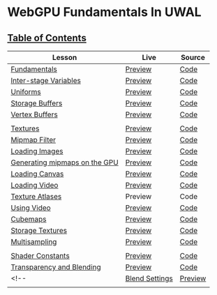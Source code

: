 # WebGPU Fundamentals In UWAL

## [Table of Contents](https://webgpufundamentals.org/)

| Lesson | Live | Source |
| - | - | - |
| [Fundamentals](https://webgpufundamentals.org/webgpu/lessons/webgpu-fundamentals.html) | [Preview](https://ustymukhman.github.io/uwal/dist/lessons/lessons.html#fundamentals) | [Code](./fundamentals/index.js) |
| [Inter-stage Variables](https://webgpufundamentals.org/webgpu/lessons/webgpu-inter-stage-variables.html) | [Preview](https://ustymukhman.github.io/uwal/dist/lessons/lessons.html#inter-stage-variables) | [Code](./inter-stage-variables/index.js) |
| [Uniforms](https://webgpufundamentals.org/webgpu/lessons/webgpu-uniforms.html) | [Preview](https://ustymukhman.github.io/uwal/dist/lessons/lessons.html#uniforms) | [Code](./uniforms/index.js) |
| [Storage Buffers](https://webgpufundamentals.org/webgpu/lessons/webgpu-storage-buffers.html) | [Preview](https://ustymukhman.github.io/uwal/dist/lessons/lessons.html#storage-buffers) | [Code](./storage-buffers/index.js) |
| [Vertex Buffers](https://webgpufundamentals.org/webgpu/lessons/webgpu-vertex-buffers.html) | [Preview](https://ustymukhman.github.io/uwal/dist/lessons/lessons.html#vertex-buffers) | [Code](./vertex-buffers/index.js) |
|   |   |   |
| [Textures](https://webgpufundamentals.org/webgpu/lessons/webgpu-textures.html) | [Preview](https://ustymukhman.github.io/uwal/dist/lessons/lessons.html#textures) | [Code](./textures/index.js) |
| [Mipmap Filter](https://webgpufundamentals.org/webgpu/lessons/webgpu-textures.html#mipmapfilter) | [Preview](https://ustymukhman.github.io/uwal/dist/lessons/lessons.html#mipmap-filter) | [Code](./mipmap-filter/index.js) |
| [Loading Images](https://webgpufundamentals.org/webgpu/lessons/webgpu-importing-textures.html) | [Preview](https://ustymukhman.github.io/uwal/dist/lessons/lessons.html#loading-images) | [Code](./loading-images/index.js) |
| [Generating mipmaps on the GPU](https://webgpufundamentals.org/webgpu/lessons/webgpu-importing-textures.html#generating-mips-on-the-gpu) | [Preview](https://ustymukhman.github.io/uwal/dist/lessons/lessons.html#gpu-mipmaps) | [Code](./gpu-mipmaps/index.js) |
| [Loading Canvas](https://webgpufundamentals.org/webgpu/lessons/webgpu-importing-textures.html#loading-canvas) | [Preview](https://ustymukhman.github.io/uwal/dist/lessons/lessons.html#loading-canvas) | [Code](./loading-canvas/index.js) |
| [Loading Video](https://webgpufundamentals.org/webgpu/lessons/webgpu-importing-textures.html#loading-video) | [Preview](https://ustymukhman.github.io/uwal/dist/lessons/lessons.html#loading-video) | [Code](./loading-video/index.js) |
| [Texture Atlases](https://webgpufundamentals.org/webgpu/lessons/webgpu-importing-textures.html#texture-atlases) | Preview | Code |
| [Using Video](https://webgpufundamentals.org/webgpu/lessons/webgpu-textures-external-video.html) | [Preview](https://ustymukhman.github.io/uwal/dist/lessons/lessons.html#using-video) | [Code](./using-video/index.js) |
| [Cubemaps](https://webgpufundamentals.org/webgpu/lessons/webgpu-cube-maps.html) | [Preview](https://ustymukhman.github.io/uwal/dist/lessons/lessons.html#cubemaps) | [Code](./cubemaps/index.js) |
| [Storage Textures](https://webgpufundamentals.org/webgpu/lessons/webgpu-storage-textures.html) | [Preview](https://ustymukhman.github.io/uwal/dist/lessons/lessons.html#storage-textures) | [Code](./storage-textures/index.js) |
| [Multisampling](https://webgpufundamentals.org/webgpu/lessons/webgpu-multisampling.html) | [Preview](https://ustymukhman.github.io/uwal/dist/lessons/lessons.html#multisampling) | [Code](./multisampling/index.js) |
|   |   |   |
| [Shader Constants](https://webgpufundamentals.org/webgpu/lessons/webgpu-constants.html) | [Preview](https://ustymukhman.github.io/uwal/dist/lessons/lessons.html#shader-constants) | [Code](./shader-constants/index.js) |
| [Transparency and Blending](https://webgpufundamentals.org/webgpu/lessons/webgpu-transparency.html) | [Preview](https://ustymukhman.github.io/uwal/dist/lessons/lessons.html#transparency) | [Code](./transparency/index.js) |
<!-- | [Blend Settings](https://webgpufundamentals.org/webgpu/lessons/webgpu-transparency.html#blend-settings) | [Preview](https://ustymukhman.github.io/uwal/dist/lessons/lessons.html#blend-settings) | [Code](./blend-settings/index.js) | -->
|   |   |   |

